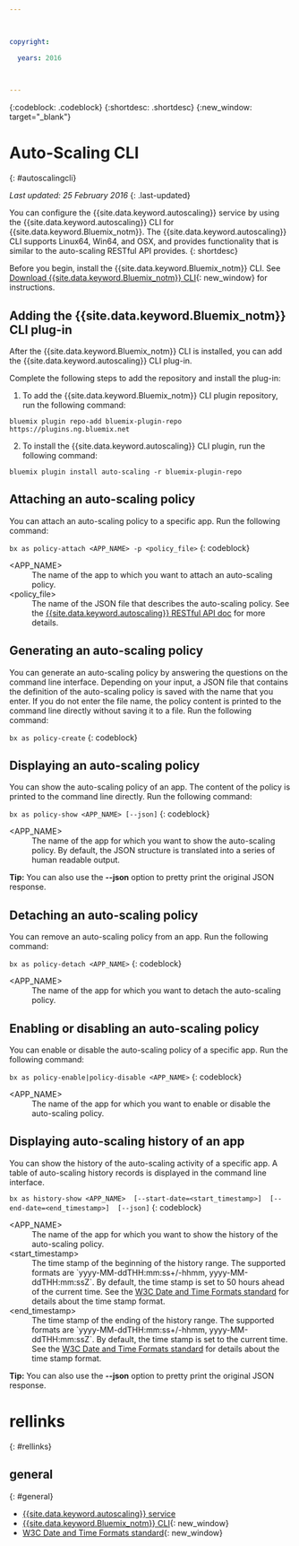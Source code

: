 ```yaml
---

 

copyright:

  years: 2016

 

---
```


{:codeblock: .codeblock}
{:shortdesc: .shortdesc}
{:new_window: target="_blank"}

# Auto-Scaling CLI
{: #autoscalingcli}

*Last updated: 25 February 2016*
{: .last-updated}

You can configure the {{site.data.keyword.autoscaling}} service by using the {{site.data.keyword.autoscaling}} CLI for {{site.data.keyword.Bluemix_notm}}. The {{site.data.keyword.autoscaling}} CLI supports Linux64, Win64, and OSX, and provides functionality that is similar to the auto-scaling RESTful API provides.
{: shortdesc}

Before you begin, install the {{site.data.keyword.Bluemix_notm}} CLI. See [Download {{site.data.keyword.Bluemix_notm}} CLI](http://plugins.ng.bluemix.net/ui/home.html){: new_window} for instructions.

## Adding the {{site.data.keyword.Bluemix_notm}} CLI plug-in

After the {{site.data.keyword.Bluemix_notm}} CLI is installed, you can add the {{site.data.keyword.autoscaling}} CLI plug-in.

Complete the following steps to add the repository and install the plug-in:
1. To add the {{site.data.keyword.Bluemix_notm}} CLI plugin repository, run the following command:
```
bluemix plugin repo-add bluemix-plugin-repo https://plugins.ng.bluemix.net
```
2. To install the {{site.data.keyword.autoscaling}} CLI plugin, run the following command:
```
bluemix plugin install auto-scaling -r bluemix-plugin-repo
```

## Attaching an auto-scaling policy

You can attach an auto-scaling policy to a specific app. Run the following command:

```bx as policy-attach <APP_NAME> -p <policy_file>```
{: codeblock}

<dl class="parml">
<dt class="pt dlterm">&lt;APP_NAME&gt;</dt>
<dd class="pd">The name of the app to which you want to attach an auto-scaling policy.</dd>
<dt class="pt dlterm">&lt;policy_file&gt;</dt>
<dd class="pd">The name of the JSON file that describes the auto-scaling policy. See the <a href="https://new-console.{DomainName}/apidocs/48" target="_blank">{{site.data.keyword.autoscaling}} RESTful API doc</a> for more details.</dd>
</dl>


## Generating an auto-scaling policy

You can generate an auto-scaling policy by answering the questions on the command line interface. Depending on your input, a JSON file that contains the definition of the auto-scaling policy is saved with the name that you enter. If you do not enter  the file name, the policy content is printed to the command line directly without saving it to a file. Run the following command:

```bx as policy-create```
{: codeblock}


## Displaying an auto-scaling policy

You can show the auto-scaling policy of an app. The content of the policy is printed to the command line directly. Run the following command:

```bx as policy-show <APP_NAME> [--json]```
{: codeblock}

<dl class="parml">
<dt class="pt dlterm">&lt;APP_NAME&gt;</dt>
<dd class="pd">The name of the app for which you want to show the auto-scaling policy. By default, the JSON structure is translated into a series of human readable output.</dd>
</dl>

**Tip:** You can also use the **--json** option to pretty print the original JSON response.


## Detaching an auto-scaling policy

You can remove an auto-scaling policy from an  app. Run the following command:

```bx as policy-detach <APP_NAME>```
{: codeblock}

<dl class="parml">
<dt class="pt dlterm">&lt;APP_NAME&gt;</dt>
<dd class="pd">The name of the app for which you want to detach the auto-scaling policy.</dd>
</dl>


## Enabling or disabling an auto-scaling policy

You can enable or disable the auto-scaling policy of a specific  app. Run the following command:

```bx as policy-enable|policy-disable <APP_NAME>```
{: codeblock}

<dl class="parml">
<dt class="pt dlterm">&lt;APP_NAME&gt;</dt>
<dd class="pd">The name of the app for which you want to enable or disable the auto-scaling policy.</dd>
</dl>


## Displaying auto-scaling history of an app

You can show the history of the auto-scaling activity of a specific app. A table of auto-scaling history records is displayed in the command line interface.

```bx as history-show <APP_NAME>  [--start-date=<start_timestamp>]  [--end-date=<end_timestamp>]  [--json]```
{: codeblock}

<dl class="parml">
<dt class="pt dlterm">&lt;APP_NAME&gt;</dt>
<dd class="pd">The name of the app for which you want to show the history of the auto-scaling policy.
<dt class="pt dlterm">&lt;start_timestamp&gt;</dt>
<dd class="pd">The time stamp of the beginning of the history range. The supported formats are `yyyy-MM-ddTHH:mm:ss+/-hhmm, yyyy-MM-ddTHH:mm:ssZ`. By default, the time stamp is set to 50 hours ahead of the current time. See the <a href="https://www.w3.org/TR/NOTE-datetime" target="_blank">W3C Date and Time Formats standard</a> for details about the time stamp format. 
<dt class="pt dlterm">&lt;end_timestamp&gt;</dt>
<dd class="pd">The time stamp of the ending of the history range. The supported formats are `yyyy-MM-ddTHH:mm:ss+/-hhmm, yyyy-MM-ddTHH:mm:ssZ`. By default, the time stamp is set to the current time. See the <a href="https://www.w3.org/TR/NOTE-datetime" target="_blank">W3C Date and Time Formats standard</a> for details about the time stamp format. 
</dl>

**Tip:** You can also use the **--json** option to pretty print the original JSON response.

# rellinks
{: #rellinks}
## general
{: #general}
* [{{site.data.keyword.autoscaling}} service](../../../services/Auto-Scaling/index.html)
* [{{site.data.keyword.Bluemix_notm}} CLI](http://plugins.ng.bluemix.net/ui/home.html){: new_window}
* [W3C Date and Time Formats standard](https://www.w3.org/TR/NOTE-datetime){: new_window}


